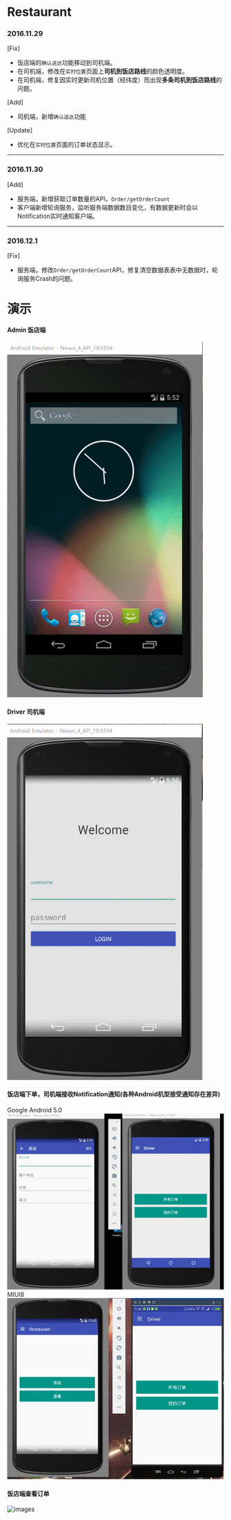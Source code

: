 # Restaurant

### 2016.11.29

[Fix]

 - 饭店端的`确认送达`功能移动到司机端。
 - 在司机端，修改在`实时位置`页面上**司机到饭店路线**的颜色透明度。
 - 在司机端，修复因实时更新司机位置（经纬度）而出现**多条司机到饭店路线**的问题。

[Add]

 - 司机端，新增`确认送达`功能

[Update]

 - 优化在`实时位置`页面的订单状态显示。
 


----------


### 2016.11.30

[Add]

 - 服务端，新增获取订单数量的API，`Order/getOrderCount`
 - 客户端新增轮询服务，监听服务端数据数目变化，有数据更新时会以Notification实时通知客户端。


----------


### 2016.12.1

[Fix]

 - 服务端，修改`Order/getOrderCount`API，修复清空数据表表中无数据时，轮询服务Crash的问题。


# 演示

#### Admin 饭店端
![images](https://github.com/gaoyuyu/Restaurant/raw/master/captures/admin.gif)

#### Driver 司机端
![images](https://github.com/gaoyuyu/Restaurant/raw/master/captures/driver.gif)

#### 饭店端下单，司机端接收Notification通知(各种Android机型接受通知存在差异)
Google Android 5.0
![images](https://github.com/gaoyuyu/Restaurant/raw/master/captures/notification.gif)
MIUI8
![images](https://github.com/gaoyuyu/Restaurant/raw/master/captures/notification_real.gif)
#### 饭店端查看订单
![images](https://github.com/gaoyuyu/Restaurant/raw/master/captures/admin_check_order.gif)

 